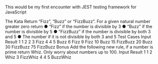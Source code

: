 This would be my first encounter with JEST testing framework for JavaScript

The Kata
Return “Fizz”, “Buzz” or “FizzBuzz”.
For a given natural number greater zero return
● “Fizz” if the number is divisible by 3
● “Buzz” if the number is divisible by 5
● “FizzBuzz” if the number is divisible by both 3 and 5
● The number if it is not divisible by both 3 and 5
Test Cases
Input Result
1 1
2 2
3 Fizz
4 4
5 Buzz
6 Fizz
9 Fizz
10 Buzz
15 FizzBuzz
20 Buzz
30 FizzBuzz
75 FizzBuzz
Bonus
Add the following new rule, if a number is prime return Whiz. Only worry about numbers up to 100.
Input Result
1 1
2 Whiz
3 FizzWhiz
4 4
5 BuzzWhiz
